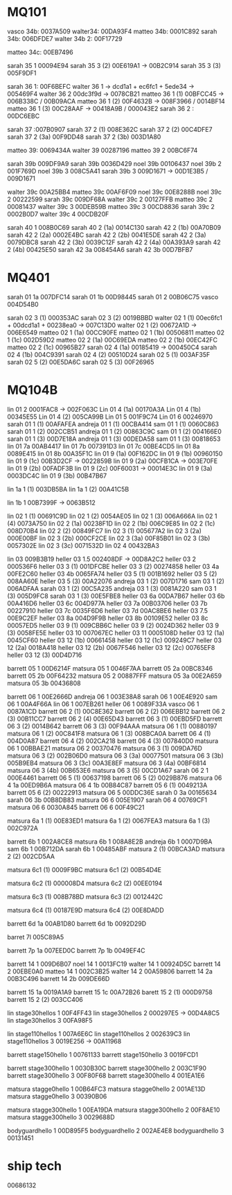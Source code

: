 # MQ101

vasco 34b: 0037A509
walter34: 00DA93F4
matteo 34b: 0001C892
sarah 34b: 006DFDE7
walter 34b 2: 00F17729

matteo 34c: 00EB7496

sarah 35 1 00094E94
sarah 35 3 (2) 00E619A1 -> 00B2C914
sarah 35 3 (3) 005F9DF1

sarah 36 1:  00F6BEFC
walter 36 1 -> dcd1a1 + ec6fc1 + 5ede34 -> 005469F4 
walter 36 2 00dc3f9d -> 0078CB21
matteo 36 1 (1) 00BFCC45 -> 006B338C / 00B09ACA
matteo 36 1 (2) 00F4632B -> 008F3966 / 0014BF14
matteo 36 1 (3) 00C28AAF -> 00418A9B / 000043E2
sarah 36 2 : 00DC6EBC

sarah 37 :007B0907
sarah 37 2 (1) 008E362C
sarah 37 2 (2) 00C4DFE7
sarah 37 2 (3a) 00F9DD48
sarah 37 2 (3b) 003D1A80

matteo 39: 0069434A
walter 39 00287196
matteo 39 2 00BC6F74

sarah 39b 009DF9A9
sarah 39b 0036D429
noel 39b 00106437
noel 39b 2 001F769D
noel 39b 3 008C5A41
sarah 39b 3 009D1671 -> 00D1E3B5  / 009D1671

walter 39c 00A25BB4
matteo 39c 00AF6F09
noel 39c 00E8288B
noel 39c 2 00222599
sarah 39c 009DF68A
walter 39c 2 00127FFB
matteo 39c 2 00081437
walter 39c 3 00DEB59B
matteo 39c 3 00CD8836
sarah 39c 2 0002B0D7
walter 39c 4 00CDB20F

sarah 40 1 008B0C69
sarah 40 2 (1a) 0014C130
sarah 42 2 (1b) 00A70B09
sarah 42 2 (2a) 0002E4BC
sarah 42 2 (2b) 0041E5DE
sarah 42 2 (3a) 0079DBC8
sarah 42 2 (3b) 0039C12F
sarah 42 2 (4a) 00A393A9
sarah 42 2 (4b) 00425E50
sarah 42 3a 008454A6
sarah 42 3b 00D7BFB7

# MQ401

sarah 01 1a 007DFC14
sarah 01 1b 00D98445
sarah 01 2 00B06C75
vasco 004D54B0

sarah 02 3 (1) 000353AC
sarah 02 3 (2) 0019BBBD
walter 02 1 (1) 00ec6fc1 + 00dcd1a1 + 00238ea0 -> 007C13D0
walter 02 1 (2) 00672A1D -> 006E6549
matteo 02 1 (1a) 00CC90FE
matteo 02 1 (1b) 00506811
matteo 02 1 (1c) 002D59D2
matteo 02 2 (1a) 00C69EDA
matteo 02 2 (1b) 00EC42FC
matteo 02 2 (1c) 00965B27
sarah 02 4 (1a) 00185419 -> 000450C4
sarah 02 4 (1b) 004C9391
sarah 02 4 (2) 00510D24
sarah 02 5 (1) 003AF35F
sarah 02 5 (2) 00E5DA6C 
sarah 02 5 (3) 00F26965

# MQ104B

lin 01 2 0001FAC8 -> 002F063C
Lin 01 4 (1a) 00170A3A
Lin 01 4 (1b) 00345E55
Lin 01 4 (2) 005CA99B
Lin 01 5 001F9C74
Lin 01 6 00246970
sarah 01 1 (1) 00AFAFEA
andreja 01 1 (1) 00CBA414
sam 01 1 (1) 0060C863
sarah 01 1 (2) 002CCB51
andreja 01 1 (2) 00863C9C
sam 01 1 (2) 004166E0
sarah 01 1 (3) 00D7E18A
andreja 01 1 (3) 00DEDA58
sam 01 1 (3) 00818653
lin 01 7a 00AB4417
lin 01 7b 007391D3
lin 01 7c 00BE4CD5
lin 01 8a 0089E415
lin 01 8b 00A35F1C
lin 01 9 (1a) 00F162DC
lin 01 9 (1b) 00960150
lin 01 9 (1c) 00B3D2CF -> 0022859B
lin 01 9 (2a) 00CFB1CA -> 003E70FE
lin 01 9 (2b) 00FADF3B
lin 01 9 (2c) 00F60031 -> 00014E3C
lin 01 9 (3a) 0003DC4C
lin 01 9 (3b) 00B47B67

lin 1a 1 (1) 003DB5BA
lin 1a 1 (2) 00A41C5B

lin 1b 1 00B7399F -> 0063B512

lin 02 1 (1) 00691C9D
lin 02 1 (2) 0054AE05
lin 02 1 (3) 006A666A
lin 02 1 (4) 0073A750
lin 02 2 (1a) 00238F1D
lin 02 2 (1b) 006C9E85
lin 02 2 (1c) 008D70B4
lin 02 2 (2) 00849FC7
lin 02 3 (1) 005677A2
lin 02 3 (2a)  000E00BF
lin 02 3 (2b)  000CF2CE
lin 02 3 (3a)  00F85B01
lin 02 3 (3b)  0057302E
lin 02 3 (3c)  0071532D
lin 02 4 00432BA3

lin 03 009B3B19
heller 03 1.5 002408DF -> 00D8A2C2
heller 03 2 000536F6
heller 03 3 (1) 001DFCBE
heller 03 3 (2) 00274858
heller 03 4a 00FE2C60
heller 03 4b 0065FA74
heller 03 5 (1) 001B1692
heller 03 5 (2) 008AA60E
heller 03 5 (3) 00A22076
andreja 03 1 (2) 007D1716
sam 03 1 (2) 006ADFAA
sarah 03 1 (2) 00C5A235
andreja 03 1 (3) 0081A220
sam 03 1 (3) 005D9FC8
sarah 03 1 (3) 00E5FBE8
heller 03 6a 00DA7B67
heller 03 6b 00A416D6
heller 03 6c 004D977A
heller 03 7a 00B03706
heller 03 7b 00227910
heller 03 7c 0035F6D6
heller 03 7d 00AC8BE6
heller 03 7.5 00E9C2EF
heller 03 8a 004D9F9B
heller 03 8b 00109E52
heller 03 8c 00057ED5
heller 03 9 (1) 009CBB6C
heller 03 9 (2) 0024D362
heller 03 9 (3) 0058FE5E
heller 03 10 007067EC
heller 03 11 0005108D
heller 03 12 (1a) 0045CF60
heller 03 12 (1b) 00661458
heller 03 12 (1c) 009249C7
heller 03 12 (2a) 0018A418
heller 03 12 (2b) 0067F546
heller 03 12 (2c) 00765EF8
heller 03 12 (3) 00D4D716

barrett 05 1 00D6214F
matsura 05 1 0046F7AA
barrett 05 2a 00BC8346
barrett 05 2b 00F64232
matsura 05 2 00887FFF
matsura 05 3a 00E2A659
matsura 05 3b 00436808

barrett 06 1 00E2666D
andreja 06 1 003E38A8
sarah 06 1 00E4E920
sam 06 1 00A4F66A
lin 06 1 007EB261
heller 06 1 0089F33A
vasco 06 1 0087A1CD
barrett 06 2 (1) 00C8E362
barrett 06 2 (2) 006EBB12
barrett 06 2 (3) 00B11CC7
barrett 06 2 (4) 00E65D43
barrett 06 3 (1) 00EBD5FD
barrett 06 3 (2) 0014B642
barrett 06 3 (3) 00F94AAA
matsura 06 1 (1) 00880197
matsura 06 1 (2) 00C841F8
matsura 06 1 (3) 008BCA0A
barrett 06 4 (1) 004D0A87
barrett 06 4 (2) 002CA218
barrett 06 4 (3) 007840D0
matsura 06 1 00BBAE21
matsura 06 2 00370476
matsura 06 3 (1) 009DA76D
matsura 06 3 (2) 002B06D0
matsura 06 3 (3a) 00077501
matsura 06 3 (3b) 005B9EB4
matsura 06 3 (3c) 00A3E8EF
matsura 06 3 (4a) 00BF6814
matsura 06 3 (4b) 00B653E6
matsura 06 3 (5) 00CD1A67
sarah 06 2 1 000E4461
barrett 06 5 (1) 00637198
barrett 06 5 (2) 0029B876
matsura 06 4 1a 00ED9B6A
matsura 06 4 1b 00B84C87
barrett 05 6 (1) 0049213A
barrett 05 6 (2) 00222913
matsura 06 5 00DDC36E
sarah 0 3a 00165634
sarah 06 3b 00B8DB83
matsura 06 6 005E1907
sarah 06 4 00769CF1
matsura 06 6 0030A845
barrett 06 6 00F49C21

matsura 6a 1 (1) 00E83ED1
matsura 6a 1 (2) 0067FEA3
matsura 6a 1 (3) 002C972A

barrett 6b 1 002A8CE8
matsura 6b 1 008A8E2B
andreja 6b 1 0007D9BA
sam 6b 1 00B712DA
sarah 6b 1 00485ABF
matsura 2 (1) 00BCA3AD
matsura 2 (2) 002CD5AA

matsura 6c1 (1) 0009F9BC
matsura 6c1 (2) 00B54D4E

matsura 6c2 (1) 000008D4
matsura 6c2 (2) 00EE0194

matsura 6c3 (1) 008B78BD
matsura 6c3 (2) 0012442C

matsura 6c4 (1) 00187E9D
matsura 6c4 (2) 00E8DADD

barrett 6d 1a 00AB1D80
barrett 6d 1b 0092D29D

barret 7l 005C89A5

barrett 7p 1a 007EED0C
barrett 7p 1b 0049EF4C

barrett 14 1 009D6B07
noel 14 1 0013FC19
walter 14 1 00924D5C
barrett 14 2 00EBE0A0
matteo 14 1 002C3B25
walter 14 2 00A59806
barrett 14 2a 00B3C496
barrett 14 2b 009DE66D

barrett 15 1a 0019A1A9
barrett 15 1c 00A72B26
barett 15 2 (1) 000D9758
barrett 15 2 (2) 003CC406

lin stage30hellos 1 00F4FF43
lin stage30hellos 2 000297E5 -> 00D4A8C5
lin stage30hellos 3 00FA98F5

lin stage110hellos 1 007A6E6C
lin stage110hellos 2 002639C3
lin stage110hellos 3 0019E256 -> 00A11968

barrett stage150hello 1 00761133
barrett stage150hello 3 0019FCD1

barrett stage300hello 1  0030B30C
barrett stage300hello 2 003C1F90
barrett stage300hello 3 00F80F68
barrett stage300hello 4 001EA1E6

matsura stagge0hello 1 00B64FC3
matsura stagge0hello 2 001AE13D
matsura stagge0hello 3 00390B06

matsura stagge300hello 1 00EA19DA
matsura stagge300hello 2 00F8AE10
matsura stagge300hello 3 0029688D

bodyguardhello 1 00D895F5
bodyguardhello 2 002AE4E8
bodyguardhello 3 00131451

# ship tech
00686132